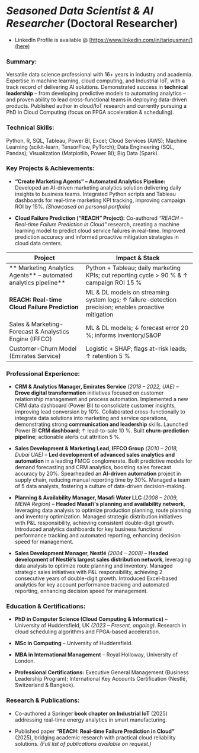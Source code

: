 # _Seasoned Data Scientist & AI Researcher_ (Doctoral Researcher) 
- LinkedIn Profile is available @ [https://www.linkedin.com/in/tariqusman/](here)
### **Summary:** 
Versatile data science professional with 16+ years in industry and academia. Expertise in machine learning, cloud computing, and Industrial IoT, with a track record of delivering AI solutions. Demonstrated success in **technical leadership** – from developing predictive models to automating analytics – and proven ability to lead cross-functional teams in deploying data-driven products. Published author in cloud/IoT research and currently pursuing a PhD in Cloud Computing (focus on FPGA acceleration & scheduling).

### **Technical Skills:** 
Python, R, SQL, Tableau, Power BI, Excel; Cloud Services (AWS); Machine Learning (scikit-learn, TensorFlow, PyTorch); Data Engineering (SQL, Pandas); Visualization (Matplotlib, Power BI); Big Data (Spark).

### **Key Projects & Achievements:**

- **“Create Marketing Agents” – Automated Analytics Pipeline:** Developed an AI-driven marketing analytics solution delivering daily insights to business teams. Integrated Python scripts and Tableau dashboards for real-time marketing KPI tracking, improving campaign ROI by 15%. _(Showcased on personal portfolio)_
    
- **Cloud Failure Prediction (“REACH” Project):** Co-authored _“REACH – Real-time Failure Prediction in Cloud”_ research, creating a machine learning model to predict cloud service failures in real-time. Improved prediction accuracy and informed proactive mitigation strategies in cloud data centers.  

| Project                                                            | Impact & Stack                                                                                           
| --------------------------------------------------------------     | -------------------------------------------------------------------------------------------------------- 
| ** Marketing Analytics Agents** – automated analytics pipeline**   | Python + Tableau; daily marketing KPIs; cut reporting cycle > 90 % & ↑ campaign ROI 15 %                 
| **REACH: Real-time Cloud Failure Prediction**                      | ML & DL models on streaming system logs; ↑ failure-detection precision; enables proactive mitigation 
| Sales & Marketing-Forecast & Analystics Engine (IFFCO)             | ML & DL models; ↓ forecast error 20 %; informs inventory/S\&OP                                        
| Customer-Churn Model (Emirates Service)                            | Logistic + SHAP; flags at-risk leads; ↑ retention 5 %                                                    


### **Professional Experience:**
   
- **CRM & Analytics Manager, Emirates Service** _(2018 – 2022, UAE)_ – **Drove digital transformation** initiatives focused on customer relationship management and process automation. Implemented a new CRM data dashboard (Power BI) to consolidate customer insights, improving lead conversion by 10%. Collaborated cross-functionally to integrate data solutions into marketing and service operations, demonstrating strong **communication and leadership** skills. Launched Power BI **CRM dashboard**; ↑ lead-to-sale 10 %. Built **churn-prediction pipeline**; actionable alerts cut attrition 5 %.

- **Sales Development & Marketing Lead, IFFCO Group** _(2010 – 2018, Dubai UAE)_ – **Led development of advanced sales analytics and automation** in a leading FMCG conglomerate. Built predictive models for demand forecasting and CRM analytics, boosting sales forecast accuracy by 20%. Spearheaded an **AI-driven automation** project in supply chain, reducing manual reporting time by 30%. Managed a team of 5 data analysts, fostering a culture of data-driven decision-making.

- **Planning & Availability Manager, Masafi Water LLC** _(2008 – 2009, MENA Region)_ – **Headed Masafi's planning and availability network**, leveraging data analysis to optimize production planning, route planning and inventory optimization. Managed strategic distribution initiatives with P&L responsibility, achieving consistent double-digit growth. Introduced analytics dashboards for key business functional performance tracking and automated reporting, enhancing decision speed for management.     
    
- **Sales Development Manager, Nestlé** _(2004 – 2008)_ – **Headed development of Nestlé’s largest sales distribution network**, leveraging data analysis to optimize route planning and inventory. Managed strategic sales initiatives with P&L responsibility, achieving 2 consecutive years of double-digit growth. Introduced Excel-based analytics for key account performance tracking and automated reporting, enhancing decision speed for management.     

### **Education & Certifications:**

- **PhD in Computer Science (Cloud Computing & Informatics)** – University of Huddersfield, UK _(2023 – Present, ongoing)_. Research in cloud scheduling algorithms and FPGA-based acceleration.
    
- **MSc in Computing** – University of Huddersfield.

- **MBA in International Management** – Royal Holloway, University of London.
    
- **Professional Certifications:** Executive General Management (Business Leadership Program); International Key Accounts Certification (Nestlé, Switzerland & Bangkok).
    

### **Research & Publications:** 

- Co-authored a Springer **book chapter on Industrial IoT** (2025) addressing real-time energy analytics in smart manufacturing. 

- Published paper **“REACH: Real-time Failure Prediction in Cloud”** (2025), bridging academic research with practical cloud reliability solutions. _(Full list of publications available on request.)_
